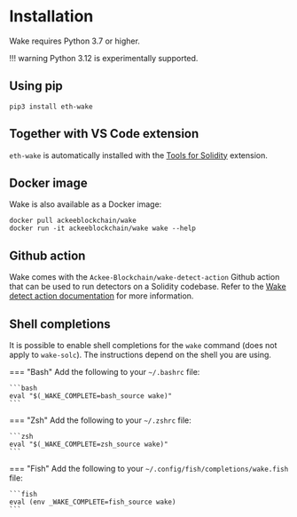 # Installation
Wake requires Python 3.7 or higher.

!!! warning
    Python 3.12 is experimentally supported.

## Using pip

```shell
pip3 install eth-wake
```

## Together with VS Code extension

`eth-wake` is automatically installed with the [Tools for Solidity](https://marketplace.visualstudio.com/items?itemName=AckeeBlockchain.tools-for-solidity) extension.

## Docker image

Wake is also available as a Docker image:

```shell
docker pull ackeeblockchain/wake
docker run -it ackeeblockchain/wake wake --help
```

## Github action

Wake comes with the `Ackee-Blockchain/wake-detect-action` Github action that can be used to run detectors on a Solidity codebase.
Refer to the [Wake detect action documentation](https://github.com/marketplace/actions/wake-detect) for more information.

## Shell completions

It is possible to enable shell completions for the `wake` command (does not apply to `wake-solc`).
The instructions depend on the shell you are using.

=== "Bash"
    Add the following to your `~/.bashrc` file:

    ```bash
    eval "$(_WAKE_COMPLETE=bash_source wake)"
    ```

=== "Zsh"
    Add the following to your `~/.zshrc` file:

    ```zsh
    eval "$(_WAKE_COMPLETE=zsh_source wake)"
    ```

=== "Fish"
    Add the following to your `~/.config/fish/completions/wake.fish` file:

    ```fish
    eval (env _WAKE_COMPLETE=fish_source wake)
    ```
